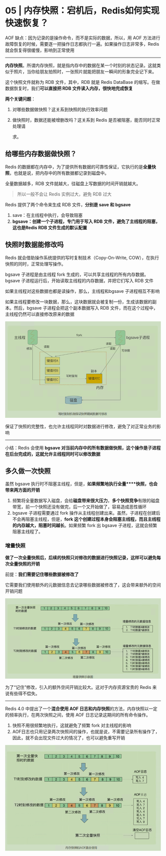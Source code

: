 # **05 |** 内存快照：宕机后，Redis如何实现快速恢复？

AOF 缺点：因为记录的是操作命令，而不是实际的数据，所以，用 AOF 方法进行故障恢复的时候，需要逐一把操作日志都执行一遍。如果操作日志非常多，Redis 就会恢复得很缓慢，影响到正常使用

---

**内存快照**。所谓内存快照，就是指内存中的数据在某一个时刻的状态记录。这就类似于照片，当你给朋友拍照时，一张照片就能把朋友一瞬间的形象完全记下来。

这个快照文件就称为 RDB 文件，其中，RDB 就是 Redis DataBase 的缩写。在做数据恢复时，我们**可以直接把 RDB 文件读入内存，很快地完成恢复**

**两个关键问题**：

1. 对哪些数据做快照？这关系到快照的执行效率问题

2. 做快照时，数据还能被增删改吗？这关系到 Redis 是否被阻塞，能否同时正常处理请

   求。

## **给哪些内存数据做快照？**

Redis 的数据都在内存中，为了提供所有数据的可靠性保证，它执行的是**全量快照**，也就是说，把内存中的所有数据都记录到磁盘中。

全量数据越多，RDB 文件就越大，往磁盘上写数据的时间开销就越大。

> 所以一般不会让 Redis 实例过大，避免 RDB 过大

Redis 提供了两个命令来生成 RDB 文件，**分别是 save 和 bgsave**

1. save：在主线程中执行，会导致阻塞
2. **bgsave：创建一个子进程，专门用于写入 RDB 文件，避免了主线程的阻塞，这也是Redis RDB 文件生成的默认配置**

## **快照时数据能修改吗**

Redis 就会借助操作系统提供的写时复制技术（Copy-On-Write, COW），在执行快照的同时，正常处理写操作。

bgsave 子进程是由主线程 fork 生成的，可以共享主线程的所有内存数据。bgsave 子进程运行后，开始读取主线程的内存数据，并把它们写入 RDB 文件

如果主线程对这些数据也都是读操作，那么，主线程和bgsave 子进程相互不影响

如果主线程要修改一块数据，那么，这块数据就会被复制一份，生成该数据的副本。然后，bgsave 子进程会把这个副本数据写入 RDB 文件，而在这个过程中，主线程仍然可以直接修改原来的数据

![image-20231018143129498](./05_内存快照：宕机后，Redis如何实现快速恢复？.assets/image-20231018143129498.png)

保证了快照的完整性，也允许主线程同时对数据进行修改，避免了对正常业务的影响

---

小结：Redis 会使用 **bgsave 对当前内存中的所有数据做快照，这个操作是子进程在后台完成的，这就允许主线程同时可以修改数据**

## 多久做一次快照

虽然 bgsave 执行时不阻塞主线程，但是，**如果频繁地执行全量****快照，也会带来两方面的开销**

1. 频繁将全量数据写入磁盘，会给**磁盘带来很大压力**，**多个快照竞争**有限的磁盘带宽，前一个快照还没有做完，后一个又开始做了，容易造成恶性循环
2. bgsave 子进程需要通过 fork 操作从主线程创建出来。虽然，子进程在创建后不会再阻塞主线程，但是，**fork 这个创建过程本身会阻塞主线程，而且主线程的内存越大，阻塞时间越长**。如果频繁 fork 出 bgsave 子进程，这就会频繁阻塞主线程了。

### 增量快照

**做了一次全量快照后，后续的快照只对修改的数据进行快照记录，这样可以避免每次全量快照的开销**

前提：**我们需要记住哪些数据被修改了**

它需要我们使用额外的元数据信息去记录哪些数据被修改了，这会带来额外的空间开销问题

![image-20231018143529588](./05_内存快照：宕机后，Redis如何实现快速恢复？.assets/image-20231018143529588.png)

为了“记住”修改，引入的额外空间开销比较大。这对于内存资源宝贵的 Redis 来说有些得不偿失。

---

Redis 4.0 中提出了一个**混合使用 AOF 日志和内存快照**的方法，内存快照以一定的频率执行，在两次快照之间，使用 AOF 日志记录这期间的所有命令操作。

1. 快照不用很频繁地执行，这就避免了频繁 fork 对主线程的影响
2. AOF日志也只用记录两次快照间的操作，也就是说，不需要记录所有操作了，因此，就不会出现文件过大的情况了，也可以避免重写开销

![image-20231018143723814](./05_内存快照：宕机后，Redis如何实现快速恢复？.assets/image-20231018143723814.png)















